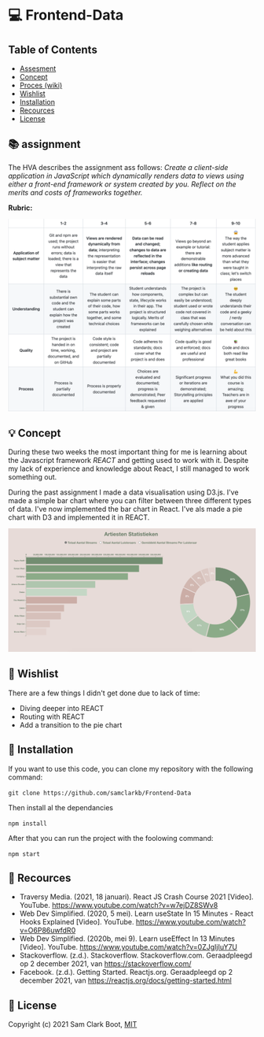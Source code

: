 # :computer: Frontend-Data

## Table of Contents 
* [Assesment](https://github.com/samclarkb/frontend-applications#books-assessment)
* [Concept](https://github.com/samclarkb/frontend-applications#bulb-concept)
* [Proces (wiki)](https://github.com/samclarkb/frontend-applications#bulb-concept)
* [Wishlist](https://github.com/samclarkb/frontend-applications#memo-wishlist)
* [Installation](https://github.com/samclarkb/frontend-applications#wrench-installation)
* [Recources](https://github.com/samclarkb/frontend-applications#mag_right-recources)
* [License](https://github.com/samclarkb/frontend-applications#bookmark-license)

## :books: assignment 
The HVA describes the assignment ass follows: *Create a client-side application in JavaScript which dynamically renders data to views using either a front-end framework or system created by you. Reflect on the merits and costs of frameworks together.*

**Rubric:** 

<img width="803" alt="eind verise" src="https://github.com/samclarkb/frontend-applications/blob/main/images/rubricFApplications.png">

## :bulb: Concept
During these two weeks the most important thing for me is learning about the Javascript framework *REACT* and getting used to work with it. Despite my lack of experience and knowledge about React, I still managed to work something out.

During the past assignment I made a data visualisation using D3.js. I've made a simple bar chart where you can filter between three different types of data. I've now implemented the bar chart in React. I've als made a pie chart with D3 and implemented it in REACT.

<img width="803" alt="eind verise" src="https://github.com/samclarkb/frontend-applications/blob/main/images/voorbeeldFApplications.png">

## :memo: Wishlist
There are a few things I didn't get done due to lack of time:
* Diving deeper into REACT 
* Routing with REACT
* Add a transition to the pie chart

## :wrench: Installation
If you want to use this code, you can clone my repository with the following command:

`git clone https://github.com/samclarkb/Frontend-Data`

Then install al the dependancies

`npm install`

After that you can run the project with the foolowing command:

`npm start`

## :mag_right: Recources 
-  Traversy Media. (2021, 18 januari). React JS Crash Course 2021 [Video]. YouTube. https://www.youtube.com/watch?v=w7ejDZ8SWv8
-  Web Dev Simplified. (2020, 5 mei). Learn useState In 15 Minutes - React Hooks Explained [Video]. YouTube. https://www.youtube.com/watch?v=O6P86uwfdR0
-  Web Dev Simplified. (2020b, mei 9). Learn useEffect In 13 Minutes [Video]. YouTube. https://www.youtube.com/watch?v=0ZJgIjIuY7U
-  Stackoverflow. (z.d.). Stackoverflow. Stackoverflow.com. Geraadpleegd op 2 december 2021, van https://stackoverflow.com/
-  Facebook. (z.d.). Getting Started. Reactjs.org. Geraadpleegd op 2 december 2021, van https://reactjs.org/docs/getting-started.html

## :bookmark: License 
Copyright (c) 2021 Sam Clark Boot, [MIT](https://github.com/samclarkb/frontend-applications/blob/main/LICENSE)
